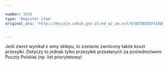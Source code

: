 ```yaml
---

number: 3559
type: 'Register item'
original_uri: 'http://decyzje.uokik.gov.pl/nd_wz_um.nsf/0/DD78DEB7434DB617C1257A54003BBD83?OpenDocument'


---
```


Jeśli zwrot wynikał z winy sklepu, to zostanie zwrócony także koszt przesyłki. Dotyczy to jednak tylko przesyłek przesłanych za pośrednictwem Poczty Polskiej (np. list priorytetowy)
